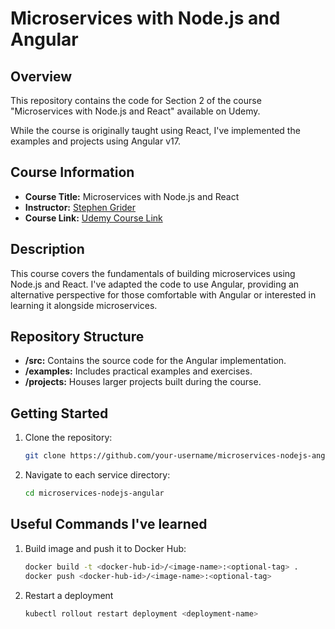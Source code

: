 # Microservices with Node.js and Angular

## Overview

This repository contains the code for Section 2 of the course "Microservices with Node.js and React" available on Udemy.

While the course is originally taught using React, I've implemented the examples and projects using Angular v17.

## Course Information

- **Course Title:** Microservices with Node.js and React
- **Instructor:** [Stephen Grider](https://www.udemy.com/course/microservices-with-node-js-and-react/#instructor-1)
- **Course Link:** [Udemy Course Link](https://www.udemy.com/course/microservices-with-node-js-and-react/)

## Description

This course covers the fundamentals of building microservices using Node.js and React. I've adapted the code to use
Angular, providing an alternative perspective for those comfortable with Angular or interested in learning it alongside
microservices.

## Repository Structure

- **/src:** Contains the source code for the Angular implementation.
- **/examples:** Includes practical examples and exercises.
- **/projects:** Houses larger projects built during the course.

## Getting Started

1. Clone the repository:

   ```bash
   git clone https://github.com/your-username/microservices-nodejs-angular.git
   ```

2. Navigate to each service directory:

   ```bash
   cd microservices-nodejs-angular
   ```

## Useful Commands I've learned

1. Build image and push it to Docker Hub:

   ```bash
   docker build -t <docker-hub-id>/<image-name>:<optional-tag> .
   docker push <docker-hub-id>/<image-name>:<optional-tag>
   ```

2. Restart a deployment

   ```bash
   kubectl rollout restart deployment <deployment-name> 
   ```

